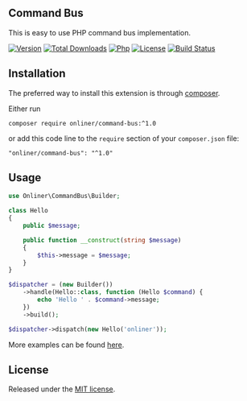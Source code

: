 Command Bus
---------------

This is easy to use PHP command bus implementation.

[![Version][version-badge]][version-link]
[![Total Downloads][downloads-badge]][downloads-link]
[![Php][php-badge]][php-link]
[![License][license-badge]](LICENSE)
[![Build Status][build-badge]][build-link]

Installation
------------

The preferred way to install this extension is through [composer](http://getcomposer.org/download/).

Either run

```
composer require onliner/command-bus:^1.0
```

or add this code line to the `require` section of your `composer.json` file:

```
"onliner/command-bus": "^1.0"
```

Usage
-----

```php
use Onliner\CommandBus\Builder;

class Hello
{
    public $message;

    public function __construct(string $message)
    {
        $this->message = $message;
    }
}

$dispatcher = (new Builder())
    ->handle(Hello::class, function (Hello $command) {
        echo 'Hello ' . $command->message;
    })
    ->build();

$dispatcher->dispatch(new Hello('onliner'));
```

More examples can be found [here](examples).

License
-------

Released under the [MIT license](LICENSE).


[version-badge]:    https://img.shields.io/packagist/v/onliner/command-bus.svg
[version-link]:     https://packagist.org/packages/onliner/command-bus
[downloads-link]:   https://packagist.org/packages/onliner/command-bus
[downloads-badge]:  https://poser.pugx.org/onliner/command-bus/downloads.png
[php-badge]:        https://img.shields.io/badge/php-7.2+-brightgreen.svg
[php-link]:         https://www.php.net/
[license-badge]:    https://img.shields.io/badge/license-MIT-brightgreen.svg
[build-link]:       https://github.com/onliner/command-bus/actions?workflow=test
[build-badge]:      https://github.com/onliner/command-bus/workflows/test/badge.svg
